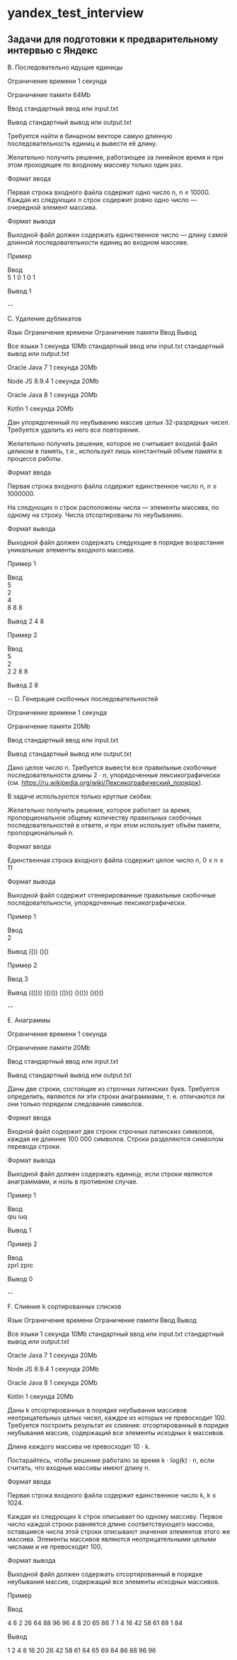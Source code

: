 # yandex_test_interview
Задачи для подготовки к предварительному интервью с Яндекс
--

B. Последовательно идущие единицы

Ограничение времени	1 секунда

Ограничение памяти	64Mb

Ввод	стандартный ввод или input.txt

Вывод	стандартный вывод или output.txt

Требуется найти в бинарном векторе самую длинную последовательность единиц и вывести её длину.

Желательно получить решение, работающее за линейное время и при этом проходящее по входному массиву только один раз.

Формат ввода

Первая строка входного файла содержит одно число n, n ≤ 10000. Каждая из следующих n строк содержит ровно одно число —
очередной элемент массива.

Формат вывода

Выходной файл должен содержать единственное число — длину самой длинной последовательности единиц во входном массиве.


Пример

Ввод	
5
1
0
1
0
1          

Вывод 1

--


C. Удаление дубликатов

Язык	Ограничение времени	Ограничение памяти	Ввод	Вывод

Все языки	1 секунда	10Mb	стандартный ввод или input.txt	стандартный вывод или output.txt

Oracle Java 7	1 секунда	20Mb

Node JS 8.9.4	1 секунда	20Mb

Oracle Java 8	1 секунда	20Mb

Kotlin	1 секунда	20Mb

Дан упорядоченный по неубыванию массив целых 32-разрядных чисел. Требуется удалить из него все повторения.

Желательно получить решение, которое не считывает входной файл целиком в память, т.е., использует лишь константный объем памяти в процессе работы.

Формат ввода

Первая строка входного файла содержит единственное число n, n ≤ 1000000.

На следующих n строк расположены числа — элементы массива, по одному на строку. Числа отсортированы по неубыванию.

Формат вывода

Выходной файл должен содержать следующие в порядке возрастания уникальные элементы входного массива.

Пример 1

Ввод	
5         
2         
4         
8
8
8

Вывод 2 4 8

Пример 2

Ввод	
5       
2       
2
2
8
8

Вывод 2 8

--
D. Генерация скобочных последовательностей

Ограничение времени	1 секунда

Ограничение памяти	20Mb

Ввод	стандартный ввод или input.txt

Вывод	стандартный вывод или output.txt

Дано целое число n. Требуется вывести все правильные скобочные последовательности длины 2 ⋅ n, упорядоченные лексикографически (см. https://ru.wikipedia.org/wiki/Лексикографический_порядок).

В задаче используются только круглые скобки.

Желательно получить решение, которое работает за время, пропорциональное общему количеству правильных скобочных последовательностей в ответе, и при этом использует объём памяти, пропорциональный n.

Формат ввода

Единственная строка входного файла содержит целое число n, 0 ≤ n ≤ 11

Формат вывода

Выходной файл содержит сгенерированные правильные скобочные последовательности, упорядоченные лексикографически.

Пример 1

Ввод	
2

Вывод   (())
        ()()    
        
Пример 2 

Ввод	 3

Вывод   ((()))
        (()())
        (())()
        ()(())
        ()()()
        
--


E. Анаграммы

Ограничение времени	1 секунда

Ограничение памяти	20Mb

Ввод	стандартный ввод или input.txt

Вывод	стандартный вывод или output.txt

Даны две строки, состоящие из строчных латинских букв. Требуется определить, являются ли эти строки анаграммами, т. е. отличаются ли они только порядком следования символов.

Формат ввода

Входной файл содержит две строки строчных латинских символов, каждая не длиннее 100 000 символов. Строки разделяются символом перевода строки.

Формат вывода

Выходной файл должен содержать единицу, если строки являются анаграммами, и ноль в противном случае.

Пример 1

Ввод	
qiu
iuq       

Вывод 1

Пример 2

Ввод	
zprl
zprc      

Вывод 0

--


F. Слияние k сортированных списков

Язык	Ограничение времени	Ограничение памяти	Ввод	Вывод

Все языки	1 секунда	10Mb	стандартный ввод или input.txt	стандартный вывод или output.txt

Oracle Java 7	1 секунда	20Mb

Node JS 8.9.4	1 секунда	20Mb

Oracle Java 8	1 секунда	20Mb

Kotlin	1 секунда	20Mb

Даны k отсортированных в порядке неубывания массивов неотрицательных целых чисел, каждое из которых не превосходит 100. Требуется построить результат их слияния: отсортированный в порядке неубывания массив, содержащий все элементы исходных k массивов.

Длина каждого массива не превосходит 10 ⋅ k.

Постарайтесь, чтобы решение работало за время k ⋅ log(k) ⋅ n, если считать, что входные массивы имеют длину n.

Формат ввода

Первая строка входного файла содержит единственное число k, k ≤ 1024.

Каждая из следующих k строк описывает по одному массиву. Первое число каждой строки равняется длине соответствующего массива, оставшиеся числа этой строки описывают значения элементов этого же массива. Элементы массивов являются неотрицательными целыми числами и не превосходят 100.

Формат вывода

Выходной файл должен содержать отсортированный в порядке неубывания массив, содержащий все элементы исходных массивов.

Пример

Ввод	

4
6 2 26 64 88 96 96
4 8 20 65 86
7 1 4 16 42 58 61 69
1 84

Вывод

1 2 4 8 16 20 26 42
58 61 64 65 69 84 86
88 96 96 
